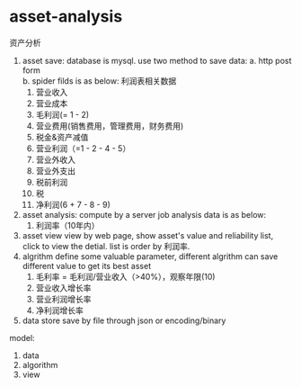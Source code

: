 # asset-analysis
资产分析

1. asset save: 
    database is mysql.
    use two method to save data:
    a. http post form  
    b. spider
    filds is as below:
    利润表相关数据
    1. 营业收入
    2. 营业成本
    3. 毛利润(= 1 - 2)
    4. 营业费用(销售费用，管理费用，财务费用)
    5. 税金&资产减值
    6. 营业利润（=1 - 2 - 4 - 5）
    7. 营业外收入
    8. 营业外支出
    9. 税前利润
    9. 税
    10. 净利润(6 + 7 - 8 - 9)
2. asset analysis:
    compute by a server job
    analysis data is as below:
    1. 利润率（10年内）
3. asset view 
    view by web page, show asset's value and reliability list, click to view the detial.
    list is order by 利润率.
4. algrithm
    define some valuable parameter, different algrithm can save different value to get its best asset
    1. 毛利率 = 毛利润/营业收入（>40%），观察年限(10)
    2. 营业收入增长率
    3. 营业利润增长率
    4. 净利润增长率
5. data store
    save by file through json or encoding/binary

model:
1. data
2. algorithm
3. view

